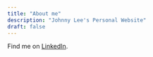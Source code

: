 ```yaml
---
title: "About me"
description: "Johnny Lee's Personal Website"
draft: false
---
```


Find me on [LinkedIn](https://linkedin.com/in/johnny-c-lee/).
